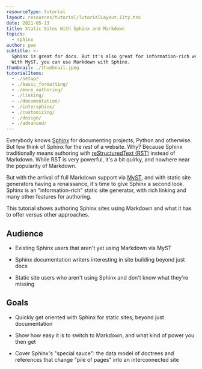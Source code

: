 ```yaml
---
resourceType: tutorial
layout: resources/tutorial/TutorialLayout.11ty.tsx
date: 2021-05-13
title: Static Sites With Sphinx and Markdown
topics:
  - sphinx
author: pwe
subtitle: >-
  Sphinx is great for docs. But it's also great for information-rich websites.
  With MyST, you can use Markdown with Sphinx.
thumbnail: ./thumbnail.jpeg
tutorialItems:
  - ./setup/
  - ./basic_formatting/
  - ./more_authoring/
  - ./linking/
  - ./documentation/
  - ./intersphinx/
  - ./customizing/
  - ./design/
  - ./advanced/
---
```


Everybody knows [Sphinx](https://www.sphinx-doc.org/en/master/) for documenting projects, Python and otherwise.
But few think of Sphinx for the *rest* of a website.
Why?
Because Sphinx traditionally means authoring with [reStructuredText (RST)](https://docutils.sourceforge.io/rst.html) instead of Markdown.
While RST is very powerful, it's a bit quirky, and nowhere near the popularity of Markdown.

But with the arrival of full Markdown support via [MyST](https://myst-parser.readthedocs.io/en/latest/), and with static site generators having a renaissance, it's time to give Sphinx a second look.
Sphinx is an "information-rich" static site generator, with rich linking and many other features for authoring.

This tutorial shows authoring Sphinx sites using Markdown and what it has to offer versus other approaches.

## Audience

- Existing Sphinx users that aren't yet using Markdown via MyST

- Sphinx documentation writers interesting in site building beyond just docs

- Static site users who aren't using Sphinx and don't know what they're missing

## Goals

- Quickly get oriented with Sphinx for static sites, beyond just documentation

- Show how easy it is to switch to Markdown, and what kind of power you then get

- Cover Sphinx's "special sauce": the data model of doctrees and references that change "pile of pages" into an interconnected site
